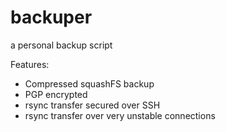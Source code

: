 # backuper
a personal backup script

Features:
* Compressed squashFS backup
* PGP encrypted
* rsync transfer secured over SSH
* rsync transfer over very unstable connections
